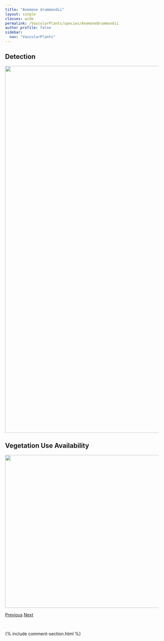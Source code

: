 ```yaml
---
title: "Anemone drummondii"
layout: single
classes: wide
permalink: /VascularPlants/species/AnemoneDrummondii
author_profile: false
sidebar:
  nav: "VascularPlants"
---
```


<h2>Detection</h2>

<a href="https://drive.google.com/uc?export=view&id=1-VgXaZ1Eph3r2jHFjP58SD_uUn_wue8t">
<img src="https://drive.google.com/uc?export=view&id=1-VgXaZ1Eph3r2jHFjP58SD_uUn_wue8t" height = "1200" width = "800">
</a>


<h2>Vegetation Use Availability</h2>

<a href="https://drive.google.com/uc?export=view&id=1-L_LHbEJVQYhNWDxzE3Msn0S4jc3wrk2">
<img src="https://drive.google.com/uc?export=view&id=1-L_LHbEJVQYhNWDxzE3Msn0S4jc3wrk2" height = "500" width = "1000">
</a>


<a href="/DevelopmentWebsite/VascularPlants/species/AnemoneCylindrica" class="pagination--pager" title="Anemone cylindrica">Previous</a> <a href="/DevelopmentWebsite/VascularPlants/species/AnemoneMultifida" class="pagination--pager" title="Anemone multifida">Next</a>

<p>&nbsp;</p>

{% include comment-section.html %}

